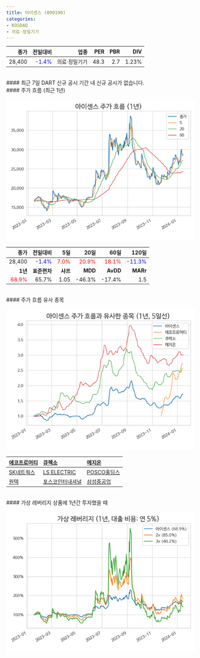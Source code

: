 ```yaml
---
title: 아이센스 (099190)
categories:
- KOSDAQ
- 의료·정밀기기
---
```


|**종가**|**전일대비**|**업종**|**PER**|**PBR**|**DIV**|
|-------:|-----------:|-------:|------:|------:|------:|
|28,400|<span style="color: blue">-1.4%</span>|의료·정밀기기|48.3|2.7|1.23%|

<!-- more -->

<br>
#### 최근 7일 DART 신규 공시<a id="dart"></a>
기간 내 신규 공시가 없습니다.

<br>
#### 주가 흐름 (최근 1년)<a id="price"></a>

![099190](/assets/images/stock/099190.png)

|**종가**|**전일대비**|**5일**|**20일**|**60일**|**120일**|
|-------:|-----------:|------:|-------:|-------:|--------:|
| 28,400 | <span style="color: blue">-1.4%</span> | <span style="color: red">7.0%</span> | <span style="color: red">20.9%</span> | <span style="color: red">18.1%</span> | <span style="color: blue">-11.3%</span> |
|**1년**|**표준편차**|**샤프**|**MDD**|**AvDD**|**MARr**|
| <span style="color: red">68.9%</span> | 65.7% | 1.05 | -46.3% | -17.4% | 1.5 |

<br>
#### 주가 흐름 유사 종목<a id="corr"></a>

![099190](/assets/images/stock/099190_corr.png)

| [에코프로머티](/450080/) | [큐렉소](/060280/) | [메지온](/140410/) |
|:---------------------------------------|:---------------------------------------|:---------------------------------------|
| [SK네트웍스](/001740/) | [LS ELECTRIC](/010120/) | [POSCO홀딩스](/005490/) |
| [원텍](/336570/) | [포스코인터내셔널](/047050/) | [삼성중공업](/010140/) |

<br>
#### 가상 레버리지 상품에 1년간 투자했을 때<a id="2x"></a>

![099190](/assets/images/stock/099190_2x.png)

[^corr]: 상관계수를 이용하여 분석하였습니다.
